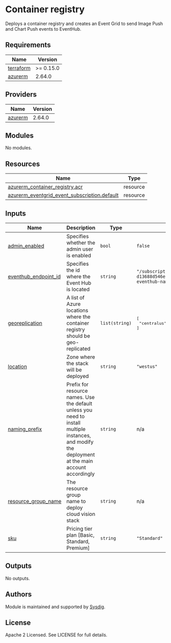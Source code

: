 
# Container registry

Deploys a container registry and creates an Event Grid to send Image Push and Chart Push events to EventHub.

<!-- BEGINNING OF PRE-COMMIT-TERRAFORM DOCS HOOK -->
## Requirements

| Name | Version |
|------|---------|
| <a name="requirement_terraform"></a> [terraform](#requirement\_terraform) | >= 0.15.0 |
| <a name="requirement_azurerm"></a> [azurerm](#requirement\_azurerm) | 2.64.0 |

## Providers

| Name | Version |
|------|---------|
| <a name="provider_azurerm"></a> [azurerm](#provider\_azurerm) | 2.64.0 |

## Modules

No modules.

## Resources

| Name | Type |
|------|------|
| [azurerm_container_registry.acr](https://registry.terraform.io/providers/hashicorp/azurerm/2.64.0/docs/resources/container_registry) | resource |
| [azurerm_eventgrid_event_subscription.default](https://registry.terraform.io/providers/hashicorp/azurerm/2.64.0/docs/resources/eventgrid_event_subscription) | resource |

## Inputs

| Name | Description | Type | Default | Required |
|------|-------------|------|---------|:--------:|
| <a name="input_admin_enabled"></a> [admin\_enabled](#input\_admin\_enabled) | Specifies whether the admin user is enabled | `bool` | `false` | no |
| <a name="input_eventhub_endpoint_id"></a> [eventhub\_endpoint\_id](#input\_eventhub\_endpoint\_id) | Specifies the id where the Event Hub is located | `string` | `"/subscriptions/bfc31cc5-d3bd-4b36-a40e-d13688d546ec/resourceGroups/egigroup/providers/Microsoft.EventHub/namespaces/cloudconnector-eventhub-namespace/eventhubs/cloudconnector-eventhub"` | no |
| <a name="input_georeplication"></a> [georeplication](#input\_georeplication) | A list of Azure locations where the container registry should be geo-replicated | `list(string)` | <pre>[<br>  "centralus"<br>]</pre> | no |
| <a name="input_location"></a> [location](#input\_location) | Zone where the stack will be deployed | `string` | `"westus"` | no |
| <a name="input_naming_prefix"></a> [naming\_prefix](#input\_naming\_prefix) | Prefix for resource names. Use the default unless you need to install multiple instances, and modify the deployment at the main account accordingly | `string` | n/a | yes |
| <a name="input_resource_group_name"></a> [resource\_group\_name](#input\_resource\_group\_name) | The resource group name to deploy cloud vision stack | `string` | n/a | yes |
| <a name="input_sku"></a> [sku](#input\_sku) | Pricing tier plan [Basic, Standard, Premium] | `string` | `"Standard"` | no |

## Outputs

No outputs.
<!-- END OF PRE-COMMIT-TERRAFORM DOCS HOOK -->

## Authors

Module is maintained and supported by [Sysdig](https://sysdig.com).

## License

Apache 2 Licensed. See LICENSE for full details.
